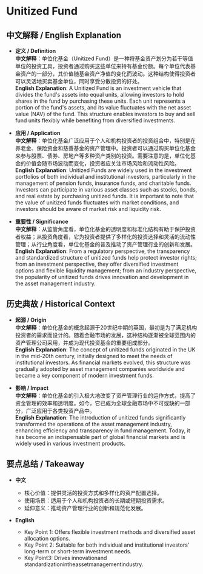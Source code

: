 # Unitized Fund

## 中文解释 / English Explanation

* **定义 / Definition**  
  **中文解释**：单位化基金（Unitized Fund）是一种将基金资产划分为若干等值单位的投资工具，投资者通过购买这些单位来持有基金份额。每个单位代表基金资产的一部分，其价值随基金资产净值的变化而波动。这种结构使得投资者可以灵活地买卖基金单位，同时享受分散投资的好处。  
  **English Explanation**: A Unitized Fund is an investment vehicle that divides the fund's assets into equal units, allowing investors to hold shares in the fund by purchasing these units. Each unit represents a portion of the fund's assets, and its value fluctuates with the net asset value (NAV) of the fund. This structure enables investors to buy and sell fund units flexibly while benefiting from diversified investments.

* **应用 / Application**  
  **中文解释**：单位化基金广泛应用于个人和机构投资者的投资组合中，特别是在养老金、保险资金和慈善基金的资产管理中。投资者可以通过购买单位化基金来参与股票、债券、房地产等多种资产类别的投资。需要注意的是，单位化基金的价值会随市场波动而变化，投资者应关注市场风险和流动性风险。  
  **English Explanation**: Unitized Funds are widely used in the investment portfolios of both individual and institutional investors, particularly in the management of pension funds, insurance funds, and charitable funds. Investors can participate in various asset classes such as stocks, bonds, and real estate by purchasing unitized funds. It is important to note that the value of unitized funds fluctuates with market conditions, and investors should be aware of market risk and liquidity risk.

* **重要性 / Significance**  
  **中文解释**：从监管角度看，单位化基金的透明度和标准化结构有助于保护投资者权益；从投资角度看，它为投资者提供了多样化的投资选择和灵活的流动性管理；从行业角度看，单位化基金的普及推动了资产管理行业的创新和发展。  
  **English Explanation**: From a regulatory perspective, the transparency and standardized structure of unitized funds help protect investor rights; from an investment perspective, they offer diversified investment options and flexible liquidity management; from an industry perspective, the popularity of unitized funds drives innovation and development in the asset management industry.

## 历史典故 / Historical Context

* **起源 / Origin**  
  **中文解释**：单位化基金的概念起源于20世纪中期的英国，最初是为了满足机构投资者的需求而设计的。随着金融市场的发展，这种结构逐渐被全球范围内的资产管理公司采用，并成为现代投资基金的重要组成部分。  
  **English Explanation**: The concept of unitized funds originated in the UK in the mid-20th century, initially designed to meet the needs of institutional investors. As financial markets evolved, this structure was gradually adopted by asset management companies worldwide and became a key component of modern investment funds.

* **影响 / Impact**  
  **中文解释**：单位化基金的引入极大地改变了资产管理行业的运作方式，提高了资金管理的效率和透明度。如今，它已成为全球金融市场中不可或缺的一部分，广泛应用于各类投资产品中。  
  **English Explanation**: The introduction of unitized funds significantly transformed the operations of the asset management industry, enhancing efficiency and transparency in fund management. Today, it has become an indispensable part of global financial markets and is widely used in various investment products.

## 要点总结 / Takeaway

* **中文**  
  - 核心价值：提供灵活的投资方式和多样化的资产配置选择。
  - 使用场景：适用于个人和机构投资者的长期或短期投资需求。
  - 延伸意义：推动资产管理行业的创新和规范化发展。

* **English**  
  - Key Point 1: Offers flexible investment methods and diversified asset allocation options.
  - Key Point 2: Suitable for both individual and institutional investors' long-term or short-term investment needs.
   - Key Point3: Drives innovationand standardizationintheassetmanagementindustry.